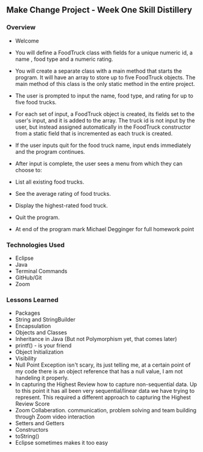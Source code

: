 ## Make Change Project - Week One Skill Distillery

### Overview
- Welcome
- You will define a FoodTruck class with fields for a unique numeric id, a name , food type and a numeric rating.

- You will create a separate class with a main method that starts the program. It will have an array to store up to five FoodTruck objects. The main method of this class is the only static method in the entire project.

- The user is prompted to input the name, food type, and rating for up to five food trucks.

- For each set of input, a FoodTruck object is created, its fields set to the user's input, and it is added to the array. The truck id is not input by the user, but instead assigned automatically in the FoodTruck constructor from a static field that is incremented as each truck is created.

- If the user inputs quit for the food truck name, input ends immediately and the program continues.
- After input is complete, the user sees a menu from which they can choose to:

- List all existing food trucks.
- See the average rating of food trucks.
- Display the highest-rated food truck.
- Quit the program.


- At end of the program mark Michael Degginger for full homework point

### Technologies Used
- Eclipse
- Java
- Terminal Commands
- GitHub/Git
- Zoom


### Lessons Learned
- Packages
- String and StringBuilder
- Encapsulation
- Objects and Classes
- Inheritance in Java (But not Polymorphism yet, that comes later)
- printf() - is your friend
- Object Initialization
- Visibility
- Null Point Exception isn't scary, its just telling me, at a certain point of my code there is an object reference that has a null value, I am not handeling it properly.
- In capturing the Highest Review how to capture non-sequential data.   Up to this point it has all been very sequential/linear data we have trying to represent.  This required a different approach to capturing the Highest Review Score
- Zoom Collaberation. communication, problem solving and team building through Zoom video interaction
- Setters and Getters
- Constructors
- toString()
- Eclipse sometimes makes it too easy

